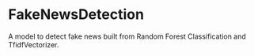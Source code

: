 # FakeNewsDetection
A model to detect fake news built from Random Forest Classification and TfidfVectorizer.

